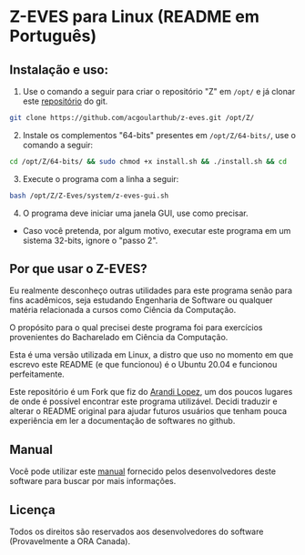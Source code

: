 # Z-EVES para Linux (README em Português)

## Instalação e uso:

1. Use o comando a seguir para criar o repositório "Z" em `/opt/` e já clonar este [repositório](https://github.com/acgoularthub/z-eves.git) do git.

```bash
git clone https://github.com/acgoularthub/z-eves.git /opt/Z/
```

2. Instale os complementos "64-bits" presentes em `/opt/Z/64-bits/`, use o comando a seguir:

```bash
cd /opt/Z/64-bits/ && sudo chmod +x install.sh && ./install.sh && cd
```

3. Execute o programa com a linha a seguir:
```bash
bash /opt/Z/Z-Eves/system/z-eves-gui.sh
```

4. O programa deve iniciar uma janela GUI, use como precisar.

* Caso você pretenda, por algum motivo, executar este programa em um sistema 32-bits, ignore o "passo 2".

## Por que usar o Z-EVES?

Eu realmente desconheço outras utilidades para este programa senão para fins acadêmicos, seja estudando Engenharia de Software ou qualquer matéria relacionada a cursos como Ciência da Computação.

O propósito para o qual precisei deste programa foi para exercícios provenientes do Bacharelado em Ciência da Computação.

Esta é uma versão utilizada em Linux, a distro que uso no momento em que escrevo este README (e que funcionou) é o Ubuntu 20.04 e funcionou perfeitamente.

Este repositório é um Fork que fiz do [Arandi Lopez](https://github.com/arandilopez/z-eves), um dos poucos lugares de onde é possível encontrar este programa utilizável. Decidi traduzir e alterar o README original para ajudar futuros usuários que tenham pouca experiência em ler a documentação de softwares no github.

## Manual

Você pode utilizar este [manual](https://github.com/arandilopez/z-eves/blob/master/97-5505-04g.pdf) fornecido pelos desenvolvedores deste software para buscar por mais informações.

## Licença
Todos os direitos são reservados aos desenvolvedores do software (Provavelmente a ORA Canada).
